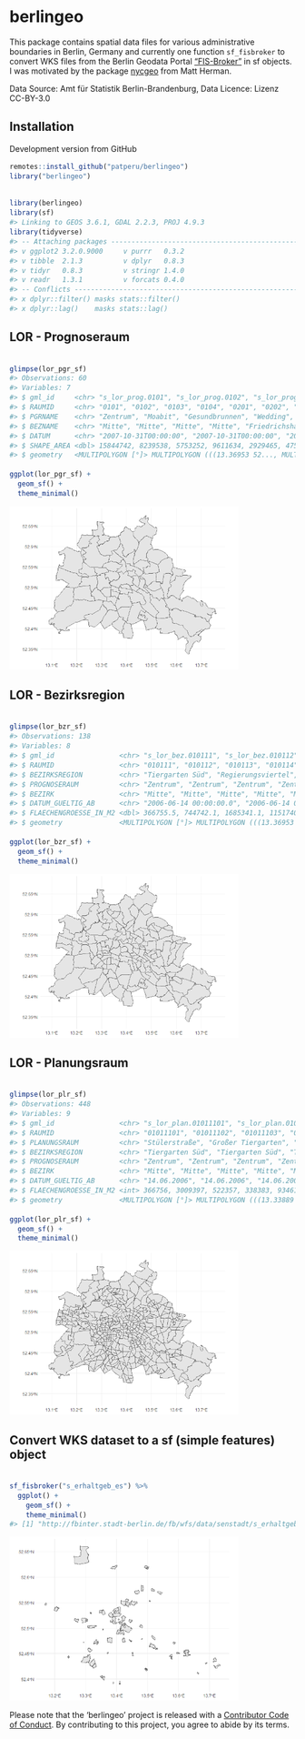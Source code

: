 
<!-- README.md is generated from README.Rmd. Please edit that file -->

# berlingeo

<!-- badges: start -->

<!-- badges: end -->

This package contains spatial data files for various administrative
boundaries in Berlin, Germany and currently one function `sf_fisbroker`
to convert WKS files from the Berlin Geodata Portal
[“FIS-Broker”](https://www.stadtentwicklung.berlin.de/geoinformation/fis-broker/)
in sf objects. I was motivated by the package
[nycgeo](https://github.com/mfherman/nycgeo) from Matt Herman.

Data Source: Amt für Statistik Berlin-Brandenburg, Data Licence: Lizenz
CC-BY-3.0

## Installation

Development version from GitHub

``` r
remotes::install_github("patperu/berlingeo")
library("berlingeo")
```

``` r

library(berlingeo)
library(sf)
#> Linking to GEOS 3.6.1, GDAL 2.2.3, PROJ 4.9.3
library(tidyverse)
#> -- Attaching packages -------------------------------------------------------------- tidyverse 1.2.1 --
#> v ggplot2 3.2.0.9000     v purrr   0.3.2     
#> v tibble  2.1.3          v dplyr   0.8.3     
#> v tidyr   0.8.3          v stringr 1.4.0     
#> v readr   1.3.1          v forcats 0.4.0
#> -- Conflicts ----------------------------------------------------------------- tidyverse_conflicts() --
#> x dplyr::filter() masks stats::filter()
#> x dplyr::lag()    masks stats::lag()
```

## LOR - Prognoseraum

``` r

glimpse(lor_pgr_sf)
#> Observations: 60
#> Variables: 7
#> $ gml_id     <chr> "s_lor_prog.0101", "s_lor_prog.0102", "s_lor_prog.0...
#> $ RAUMID     <chr> "0101", "0102", "0103", "0104", "0201", "0202", "02...
#> $ PGRNAME    <chr> "Zentrum", "Moabit", "Gesundbrunnen", "Wedding", "K...
#> $ BEZNAME    <chr> "Mitte", "Mitte", "Mitte", "Mitte", "Friedrichshain...
#> $ DATUM      <chr> "2007-10-31T00:00:00", "2007-10-31T00:00:00", "2007...
#> $ SHAPE_AREA <dbl> 15844742, 8239538, 5753252, 9611634, 2929465, 47540...
#> $ geometry   <MULTIPOLYGON [°]> MULTIPOLYGON (((13.36953 52..., MULTIP...

ggplot(lor_pgr_sf) +
  geom_sf() + 
  theme_minimal()
```

<img src="man/figures/README-unnamed-chunk-3-1.png" width="80%" />

## LOR - Bezirksregion

``` r

glimpse(lor_bzr_sf)
#> Observations: 138
#> Variables: 8
#> $ gml_id                <chr> "s_lor_bez.010111", "s_lor_bez.010112", ...
#> $ RAUMID                <chr> "010111", "010112", "010113", "010114", ...
#> $ BEZIRKSREGION         <chr> "Tiergarten Süd", "Regierungsviertel", "...
#> $ PROGNOSERAUM          <chr> "Zentrum", "Zentrum", "Zentrum", "Zentru...
#> $ BEZIRK                <chr> "Mitte", "Mitte", "Mitte", "Mitte", "Mit...
#> $ DATUM_GUELTIG_AB      <chr> "2006-06-14 00:00:00.0", "2006-06-14 00:...
#> $ FLAECHENGROESSE_IN_M2 <dbl> 366755.5, 744742.1, 1685341.1, 1151740.5...
#> $ geometry              <MULTIPOLYGON [°]> MULTIPOLYGON (((13.36953 52...

ggplot(lor_bzr_sf) +
  geom_sf() + 
  theme_minimal()
```

<img src="man/figures/README-unnamed-chunk-4-1.png" width="80%" />

## LOR - Planungsraum

``` r

glimpse(lor_plr_sf)
#> Observations: 448
#> Variables: 9
#> $ gml_id                <chr> "s_lor_plan.01011101", "s_lor_plan.01011...
#> $ RAUMID                <chr> "01011101", "01011102", "01011103", "010...
#> $ PLANUNGSRAUM          <chr> "Stülerstraße", "Großer Tiergarten", "Lü...
#> $ BEZIRKSREGION         <chr> "Tiergarten Süd", "Tiergarten Süd", "Tie...
#> $ PROGNOSERAUM          <chr> "Zentrum", "Zentrum", "Zentrum", "Zentru...
#> $ BEZIRK                <chr> "Mitte", "Mitte", "Mitte", "Mitte", "Mit...
#> $ DATUM_GUELTIG_AB      <chr> "14.06.2006", "14.06.2006", "14.06.2006"...
#> $ FLAECHENGROESSE_IN_M2 <int> 366756, 3009397, 522357, 338383, 934610,...
#> $ geometry              <MULTIPOLYGON [°]> MULTIPOLYGON (((13.33889 52...

ggplot(lor_plr_sf) +
  geom_sf() + 
  theme_minimal()
```

<img src="man/figures/README-unnamed-chunk-5-1.png" width="80%" />

## Convert WKS dataset to a sf (simple features) object

``` r

sf_fisbroker("s_erhaltgeb_es") %>%
  ggplot() +
    geom_sf() + 
    theme_minimal()
#> [1] "http://fbinter.stadt-berlin.de/fb/wfs/data/senstadt/s_erhaltgeb_es?service=wfs&version=2.0.0&request=GetFeature&TYPENAMES=s_erhaltgeb_es"
```

<img src="man/figures/README-unnamed-chunk-6-1.png" width="80%" />

Please note that the ‘berlingeo’ project is released with a [Contributor
Code of Conduct](CODE_OF_CONDUCT.md). By contributing to this project,
you agree to abide by its terms.
